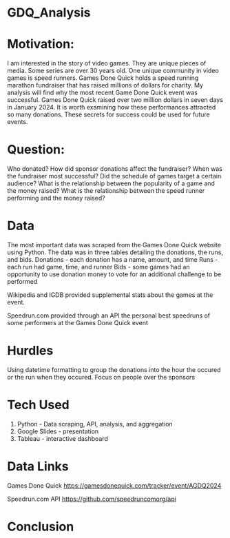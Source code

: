 # GDQ_Analysis

# Motivation:

I am interested in the story of video games. They are unique pieces of media. Some series are over 30 years old. One unique community in video games is speed runners. Games Done Quick holds a speed running marathon fundraiser that has raised millions of dollars for charity. My analysis will find why the most recent Game Done Quick event was successful. Games Done Quick raised over two million dollars in seven days in January 2024. It is worth examining how these performances attracted so many donations. These secrets for success could be used for future events.

# Question:
Who donated?
How did sponsor donations affect the fundraiser?
When was the fundraiser most successful?
Did the schedule of games target a certain audience?
What is the relationship between the popularity of a game and the money raised?
What is the relationship between the speed runner performing and the money raised?

# Data
The most important data was scraped from the Games Done Quick website using Python. The data was in three tables detailing the donations, the runs, and bids.
Donations - each donation has a name, amount, and time
Runs - each run had game, time, and runner
Bids - some games had an opportunity to use donation money to vote for an additional challenge to be performed

Wikipedia and IGDB provided supplemental stats about the games at the event.

Speedrun.com provided through an API the personal best speedruns of some performers at the Games Done Quick event

# Hurdles
Using datetime formatting to group the donations into the hour the occured or the run when they occured.
Focus on people over the sponsors

# Tech Used
1. Python - Data scraping, API, analysis, and aggregation
2. Google Slides - presentation
3. Tableau - interactive dashboard

# Data Links
Games Done Quick
https://gamesdonequick.com/tracker/event/AGDQ2024

Speedrun.com API
https://github.com/speedruncomorg/api

# Conclusion
